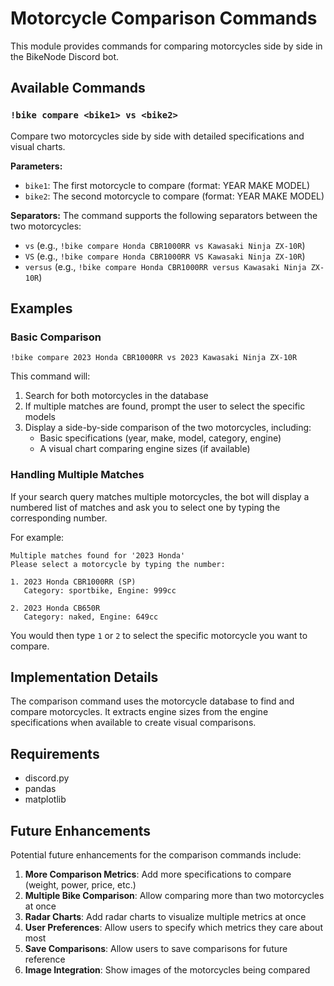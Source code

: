# Motorcycle Comparison Commands

This module provides commands for comparing motorcycles side by side in the BikeNode Discord bot.

## Available Commands

### `!bike compare <bike1> vs <bike2>`

Compare two motorcycles side by side with detailed specifications and visual charts.

**Parameters:**
- `bike1`: The first motorcycle to compare (format: YEAR MAKE MODEL)
- `bike2`: The second motorcycle to compare (format: YEAR MAKE MODEL)

**Separators:**
The command supports the following separators between the two motorcycles:
- `vs` (e.g., `!bike compare Honda CBR1000RR vs Kawasaki Ninja ZX-10R`)
- `VS` (e.g., `!bike compare Honda CBR1000RR VS Kawasaki Ninja ZX-10R`)
- `versus` (e.g., `!bike compare Honda CBR1000RR versus Kawasaki Ninja ZX-10R`)

## Examples

### Basic Comparison

```
!bike compare 2023 Honda CBR1000RR vs 2023 Kawasaki Ninja ZX-10R
```

This command will:
1. Search for both motorcycles in the database
2. If multiple matches are found, prompt the user to select the specific models
3. Display a side-by-side comparison of the two motorcycles, including:
   - Basic specifications (year, make, model, category, engine)
   - A visual chart comparing engine sizes (if available)

### Handling Multiple Matches

If your search query matches multiple motorcycles, the bot will display a numbered list of matches and ask you to select one by typing the corresponding number.

For example:
```
Multiple matches found for '2023 Honda'
Please select a motorcycle by typing the number:

1. 2023 Honda CBR1000RR (SP)
   Category: sportbike, Engine: 999cc

2. 2023 Honda CB650R
   Category: naked, Engine: 649cc
```

You would then type `1` or `2` to select the specific motorcycle you want to compare.

## Implementation Details

The comparison command uses the motorcycle database to find and compare motorcycles. It extracts engine sizes from the engine specifications when available to create visual comparisons.

## Requirements

- discord.py
- pandas
- matplotlib

## Future Enhancements

Potential future enhancements for the comparison commands include:

1. **More Comparison Metrics**: Add more specifications to compare (weight, power, price, etc.)
2. **Multiple Bike Comparison**: Allow comparing more than two motorcycles at once
3. **Radar Charts**: Add radar charts to visualize multiple metrics at once
4. **User Preferences**: Allow users to specify which metrics they care about most
5. **Save Comparisons**: Allow users to save comparisons for future reference
6. **Image Integration**: Show images of the motorcycles being compared